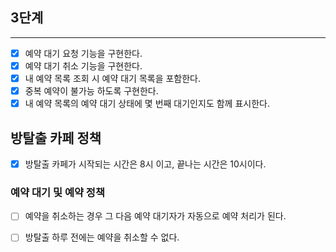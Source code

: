 ## 3단계

---

- [x] 예약 대기 요청 기능을 구현한다. <br>
- [x] 예약 대기 취소 기능을 구현한다. <br>
- [x] 내 예약 목록 조회 시 예약 대기 목록을 포함한다. <br>
- [x] 중복 예약이 불가능 하도록 구현한다.
- [x] 내 예약 목록의 예약 대기 상태에 몇 번째 대기인지도 함께 표시한다.

## 방탈출 카페 정책

- [x] 방탈출 카페가 시작되는 시간은 8시 이고, 끝나는 시간은 10시이다.

### 예약 대기 및 예약 정책

- [ ] 예약을 취소하는 경우 그 다음 예약 대기자가 자동으로 예약 처리가 된다.
- [ ] 방탈출 하루 전에는 예약을 취소할 수 없다.

